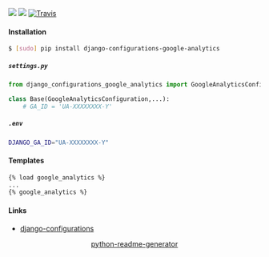 <!--
https://pypi.org/project/readme-generator/
https://pypi.org/project/python-readme-generator/
-->

[![](https://img.shields.io/pypi/v/django-configurations-google-analytics.svg?maxAge=3600)](https://pypi.org/project/django-configurations-google-analytics/)
[![](https://img.shields.io/badge/License-Unlicense-blue.svg?longCache=True)](https://unlicense.org/)
[![Travis](https://api.travis-ci.org/andrewp-as-is/django-configurations-google-analytics.py.svg?branch=master)](https://travis-ci.org/andrewp-as-is/django-configurations-google-analytics.py/)

#### Installation
```bash
$ [sudo] pip install django-configurations-google-analytics
```

##### `settings.py`
```python
from django_configurations_google_analytics import GoogleAnalyticsConfiguration

class Base(GoogleAnalyticsConfiguration,...):
    # GA_ID = 'UA-XXXXXXXX-Y'
```

##### `.env`
```bash
DJANGO_GA_ID="UA-XXXXXXXX-Y"
```

#### Templates
```html
{% load google_analytics %}
...
{% google_analytics %}
```

#### Links
+   [django-configurations](https://github.com/jazzband/django-configurations)

<p align="center">
    <a href="https://pypi.org/project/python-readme-generator/">python-readme-generator</a>
</p>